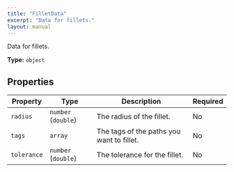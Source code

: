 ```yaml
---
title: "FilletData"
excerpt: "Data for fillets."
layout: manual
---
```


Data for fillets.


**Type:** `object`




## Properties

| Property | Type | Description | Required |
|----------|------|-------------|----------|
| `radius` |`number` (`double`)| The radius of the fillet. | No |
| `tags` |`array`| The tags of the paths you want to fillet. | No |
| `tolerance` |`number` (`double`)| The tolerance for the fillet. | No |


